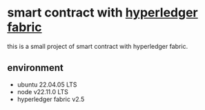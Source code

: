 # smart contract with [hyperledger fabric](https://hyperledger-fabric.readthedocs.io/)

this is a small project of smart contract with hyperledger fabric.

## environment
- ubuntu 22.04.05 LTS
- node v22.11.0 LTS
- hyperledger fabric v2.5
